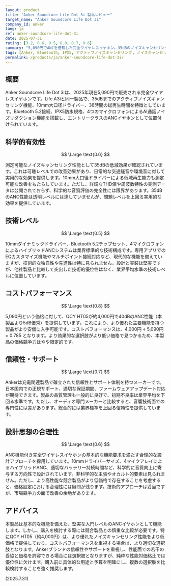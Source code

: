 ```yaml
---
layout: product
title: "Anker Soundcore Life Dot 3i 製品レビュー"
target_name: "Anker Soundcore Life Dot 3i"
company_id: anker
lang: ja
ref: anker-soundcore-life-dot-3i
date: 2025-07-31
rating: [3.2, 0.6, 0.5, 0.8, 0.7, 0.6]
summary: "5,090円でANCを搭載した完全ワイヤレスイヤホン。35dBのノイズキャンセリング性能と36時間のバッテリー持続時間を提供します。堅実な入門機ですが、よりANC性能に優れ、コストパフォーマンスの高い選択肢が存在します。"
tags: [Anker, Bluetooth, IPX5, アクティブノイズキャンセリング, ノイズキャンセリング, 完全ワイヤレスイヤホン]
permalink: /products/ja/anker-soundcore-life-dot-3i/
---
```

## 概要

Anker Soundcore Life Dot 3iは、2025年現在5,090円で販売される完全ワイヤレスイヤホンです。Life A3iと同一製品で、35dBまでのアクティブノイズキャンセリング機能、10mm大口径ドライバー、36時間の総再生時間を特徴としています。Bluetooth 5.2接続、IPX5防水規格、4つのマイクロフォンによるAI通話ノイズリダクション機能を搭載し、エントリークラスのANCイヤホンとして位置付けられています。

## 科学的有効性

$$ \Large \text{0.6} $$

測定可能なノイズキャンセリング性能として35dBの低減効果が確認されています。これは可聴レベルでの改善効果があり、日常的な交通騒音や環境音に対して実用的な効果を提供します。10mm大口径ドライバーによる低域再生能力も測定可能な改善をもたらしています。ただし、詳細なTHD値や周波数特性の実測データは公開されておらず、科学的な音質評価の完全性には限界があります。35dBのANC性能は透明レベルには達していませんが、問題レベルを上回る実用的な効果を提供しています。

## 技術レベル

$$ \Large \text{0.5} $$

10mmダイナミックドライバー、Bluetooth 5.2チップセット、4マイクロフォンによるハイブリッドANCシステムは業界標準的な技術構成です。専用アプリでのEQカスタマイズ機能やマルチポイント接続対応など、現代的な機能を備えていますが、技術的な独自性や先進性は特に見られません。設計と実装は堅実ですが、他社製品と比較して突出した技術的優位性はなく、業界平均水準の技術レベルに位置しています。

## コストパフォーマンス

$$ \Large \text{0.8} $$

5,090円という価格に対して、QCY HT05が約4,000円で40dBのANC性能（本製品より5dB優秀）を提供しています。これにより、より優れた主要機能を持つ製品がより安価に入手可能です。コストパフォーマンスは、4,000円 ÷ 5,090円 = 0.785 となります。より効果的な選択肢がより低い価格で見つかるため、本製品の価格競争力はやや限定的です。

## 信頼性・サポート

$$ \Large \text{0.7} $$

Ankerは充電関連製品で確立された信頼性とサポート体制を持つメーカーです。日本国内での正規サポート、適切な保証期間、ファームウェアアップデート対応が期待できます。製品の品質管理も一般的に良好で、初期不良率は業界平均を下回る水準です。ただし、オーディオ専門メーカーと比較すると、音響技術面での専門性には差があります。総合的には業界標準を上回る信頼性を提供しています。

## 設計思想の合理性

$$ \Large \text{0.6} $$

ANC機能付き完全ワイヤレスイヤホンの基本的な機能要求を満たす合理的な設計アプローチを採用しています。10mmドライバーサイズ、4マイクアレイによるハイブリッドANC、適切なバッテリー持続時間など、科学的に音質向上に寄与する方向性で設計されています。非科学的な主張やオカルト的要素は見られません。ただし、より高性能な競合製品がより低価格で存在することを考慮すると、価格設定における合理性には疑問が残ります。技術的アプローチは妥当ですが、市場競争力の面で改善の余地があります。

## アドバイス

本製品は基本的な機能を備えた、堅実な入門レベルのANCイヤホンとして機能します。しかし、購入を検討する際には競合製品との慎重な比較が必要です。特にQCY HT05（約4,000円）は、より優れたノイズキャンセリング性能をより低価格で提供しており、コストパフォーマンスを重視する場合は、より適切な選択肢となります。Ankerブランドの信頼性やサポートを重視し、性能面での若干の妥協と価格を許容できる場合には選択肢となりますが、純粋な性能対価格比では優位性に欠けます。購入前に具体的な用途と予算を明確にし、複数の選択肢を比較検討することを強く推奨します。

(2025.7.31)
